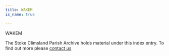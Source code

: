 ```yaml
---
title: WAKEM
is_name: true

---
```


WAKEM


The Stoke Climsland Parish Archive holds material under this index entry. To find out more please [contact us](/contact/)
